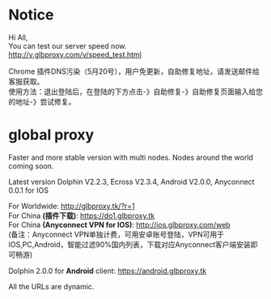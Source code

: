 # Notice
Hi All,<br>
You can test our server speed now.<br>
http://v.glbproxy.com/v/speed_test.html

Chrome 插件DNS污染（5月20号），用户免更新，自助修复地址，请发送邮件给客服获取。<br>
使用方法：退出登陆后，在登陆的下方点击-》自助修复-》自助修复页面输入给您的地址-》尝试修复。
# global proxy
Faster and more stable version with multi nodes. Nodes around the world coming soon.

Latest version Dolphin V2.2.3, Ecross V2.3.4, Android V2.0.0, Anyconnect 0.0.1 for IOS

For Worldwide: http://glbproxy.tk/?r=1 <br>
For China <b>(插件下载)</b>: https://do1.glbproxy.tk<br>
For China <b>(Anyconnect VPN for IOS)</b>: http://ios.glbproxy.com/web <br> 
(备注：Anyconnect VPN单独计费，可用安卓账号登陆，VPN可用于IOS,PC,Android，智能过滤90%国内列表，下载对应Anyconnect客户端安装即可畅游)

Dolphin 2.0.0 for <b>Android</b> client: https://android.glbproxy.tk<br>

All the URLs are dynamic.
